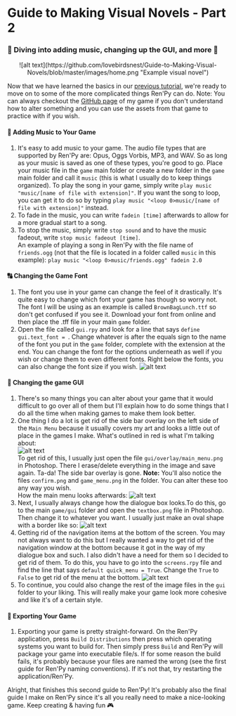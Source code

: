 # Guide to Making Visual Novels - Part 2
### 🌊 Diving into adding music, changing up the GUI, and more 🎨
<center>
![alt text](https://github.com/lovebirdsnest/Guide-to-Making-Visual-Novels/blob/master/images/home.png "Example visual novel")</center>

Now that we have learned the basics in our [previous tutorial](https://blog.prototypr.io/guide-to-making-visual-novels-e86e5fc835b7), we're ready to move on to some of the more complicated things Ren'Py can do. Note: You can always checkout the [GitHub page](https://github.com/lovebirdsnest/From-Here-to-You) of my game if you don't understand how to alter something and you can use the assets from that game to practice with if you wish.

#### 🎵 Adding Music to Your Game

1. It's easy to add music to your game. The audio file types that are supported by Ren'Py are: Opus, Oggs Vorbis, MP3, and WAV. So as long as your music is saved as one of these types, you're good to go. Place your music file in the `game` main folder or create a new folder in the `game` main folder and call it `music` (this is what I usually do to keep things organized). To play the song in your game, simply write `play music "music/[name of file with extension]"`. If you want the song to loop, you can get it to do so by typing `play music "<loop 0>music/[name of file with extension]"` instead.
2. To fade in the music, you can write `fadein [time]` afterwards to allow for a more gradual start to a song.
3. To stop the music, simply write `stop sound` and to have the music fadeout, write `stop music fadeout [time]`. <br> An example of playing a song in Ren'Py with the file name of `friends.ogg` (not that the file is located in a folder called `music` in this example): `play music "<loop 0>music/friends.ogg" fadein 2.0`

#### 🔠 Changing the Game Font

1. The font you use in your game can change the feel of it drastically. It's quite easy to change which font your game has though so worry not. The font I will be using as an example is called `BrownBagLunch.ttf` so don't get confused if you see it. Download your font from online and then place the .tff file in your main `game` folder.
2. Open the file called `gui.rpy` and look for a line that says `define gui.text_font = `. Change whatever is after the equals sign to the name of the font you put in the `game` folder, complete with the extension at the end. You can change the font for the options underneath as well if you wish or change them to even different fonts. Right below the fonts, you can also change the font size if you wish.
![alt text](https://github.com/lovebirdsnest/Guide-to-Making-Visual-Novels-2/blob/master/images/2.png "Changing the font of your game")


#### 🎨 Changing the game GUI

1. There's so many things you can alter about your game that it would difficult to go over all of them but I'll explain how to do some things that I do all the time when making games to make them look better.
2. One thing I do a lot is get rid of the side bar overlay on the left side of the `Main Menu` because it usually covers my art and looks a little out of place in the games I make. What's outlined in red is what I'm talking about: <br>![alt text](https://github.com/lovebirdsnest/Guide-to-Making-Visual-Novels-2/blob/master/images/3.png "Getting rid of side bar")<br> To get rid of this, I usually just open the file `gui/overlay/main_menu.png` in Photoshop. There I erase/delete everything in the image and save again. Ta-da! The side bar overlay is gone. **Note:** You'll also notice the files `confirm.png` and `game_menu.png` in the folder. You can alter these too any way you wish.
<br> How the main menu looks afterwards:
![alt text](https://github.com/lovebirdsnest/Guide-to-Making-Visual-Novels-2/blob/master/images/4.png "Getting rid of side bar")
3. Next, I usually always change how the dialogue box looks.To do this, go to the main `game/gui` folder and open the `textbox.png` file in Photoshop. Then change it to whatever you want. I usually just make an oval shape with a border like so:
![alt text](https://github.com/lovebirdsnest/Guide-to-Making-Visual-Novels-2/blob/master/images/5.png "Changing dialogue box")
4. Getting rid of the navigation items at the bottom of the screen. You may not always want to do this but I really wanted a way to get rid of the navigation window at the bottom because it got in the way of my dialogue box and such. I also didn't have a need for them so I decided to get rid of them. To do this, you have to go into the `screens.rpy` file and find the line that says `default quick_menu = True`. Change the `True` to `False` to get rid of the menu at the bottom.
![alt text](https://github.com/lovebirdsnest/Guide-to-Making-Visual-Novels-2/blob/master/images/6.png "Getting rid of the quick menu")
5. To continue, you could also change the rest of the image files in the `gui` folder to your liking. This will really make your game look more cohesive and like it's of a certain style.

#### 👾 Exporting Your Game

1. Exporting your game is pretty straight-forward. On the Ren'Py application, press `Build Distributions` then press which operating systems you want to build for. Then simply press `Build` and Ren'Py will package your game into executable file/s. If for some reason the build fails, it's probably because your files are named the wrong (see the first guide for Ren'Py naming conventions). If it's not that, try restarting the application/Ren'Py.


Alright, that finishes this second guide to Ren'Py! It's probably also the final guide I make on Ren'Py since it's all you really need to make a nice-looking game. Keep creating & having fun 🎮
